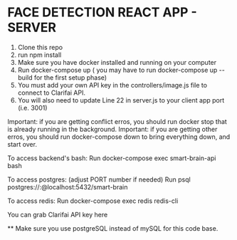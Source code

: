 # FACE DETECTION REACT APP - SERVER

1. Clone this repo
2. run npm install
3. Make sure you have docker installed and running on your computer
4. Run docker-compose up ( you may have to run docker-compose up --build for the first setup phase)
5. You must add your own API key in the controllers/image.js file to connect to Clarifai API.
6. You will also need to update Line 22 in server.js to your client app port (i.e. 3001)

Important: if you are getting conflict erros, you should run docker stop <container name> that is already running in the background. Important: if you are getting other erros, you should run docker-compose down to bring everything down, and start over.

To access backend's bash: Run docker-compose exec smart-brain-api bash

To access postgres: (adjust PORT number if needed) Run psql postgres://<username>:<password>@localhost:5432/smart-brain

To access redis: Run docker-compose exec redis redis-cli

You can grab Clarifai API key here

** Make sure you use postgreSQL instead of mySQL for this code base.
